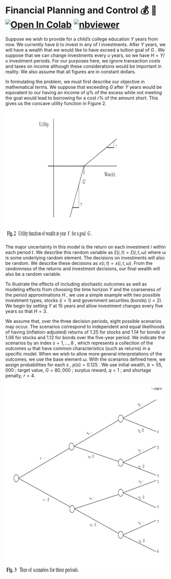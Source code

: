# Financial Planning and Control 💰 💸 <a href="https://colab.research.google.com/github/Pegah-Ardehkhani/Optimization-Problems-and-Solutions/blob/main/1.%20Financial%20Planning%20and%20Control/Financial%20Planning%20and%20Control.ipynb" target="_parent\"><img src="https://colab.research.google.com/assets/colab-badge.svg" alt="Open In Colab"/></a> [![nbviewer](https://img.shields.io/badge/render-nbviewer-orange.svg)](http://nbviewer.org/github/Pegah-Ardehkhani/Optimization-Problems-and-Solutions/blob/main/1.%20Financial%20Planning%20and%20Control/Financial%20Planning%20and%20Control.ipynb)

Suppose we wish to provide for a child’s college education $Y$ years from now. 
We currently have $b$ to invest in any of $I$ investments. 
After $Y$ years, we will have a wealth that we would like to have exceed a tuition goal of $G$ . 
We suppose that we can change investments every $υ$ years, so we have $H = Y/υ$ investment periods. 
For our purposes here, we ignore transaction costs and taxes on income although these considerations would be important in reality. 
We also assume that all figures are in constant dollars.

In formulating the problem, we must first describe our objective in mathematical terms. 
We suppose that exceeding $G$ after $Y$ years would be equivalent to our having an income of $q$% of the excess while not meeting the goal would lead to borrowing for a cost $r$% of the amount short. 
This gives us the concave utility function in Figure $2$.

<p align="center">
  <img width="800" height="400" src="https://github.com/Pegah-Ardehkhani/Optimization-Problems-and-Solutions/blob/main/1.%20Financial%20Planning%20and%20Control/Figure%202.PNG">
</p>

The major uncertainty in this model is the return on each investment $i$ within each period $t$. 
We describe this random variable as $ξ(i, t) = ξ (i, t, ω)$ where ω is some underlying random element. 
The decisions on investments will also be random. 
We describe these decisions as $x(i, t)=x(i, t,ω)$. From the randomness of the returns and investment decisions, our final wealth will also be a random variable.

To illustrate the effects of including stochastic outcomes as well as modeling effects from choosing the time horizon $Y$ and the coarseness of the period approximations $H$ , we use a simple example with two possible investment types, stocks ($i = 1$) and government securities (bonds) ($i = 2$). 
We begin by setting $Y$ at $15$ years and allow investment changes every five years so that $H = 3$.

We assume that, over the three decision periods, eight possible scenarios may occur. 
The scenarios correspond to independent and equal likelihoods of having (inflation-adjusted) returns of $1.25$ for stocks and $1.14$ for bonds or $1.06$ for stocks and $1.12$ for bonds over the five-year period. 
We indicate the scenarios by an index $s = 1, . . . ,8$ , which represents a collection of the 
outcomes $ω$ that have common characteristics (such as returns) in a specific model. 
When we wish to allow more general interpretations of the outcomes, we use the base element $ω$.
With the scenarios defined here, we assign probabilities for each $s$ , $p(s) = 0.125$ . 
We use initial wealth, $b = 55,000$ ; target value, $G = 80,000$ ; surplus reward, $q = 1$ ; and shortage penalty, $r = 4$.

<p align="center">
  <img width="700" height="600" src="https://github.com/Pegah-Ardehkhani/Optimization-Problems-and-Solutions/blob/main/1.%20Financial%20Planning%20and%20Control/tree.PNG">
</p>
